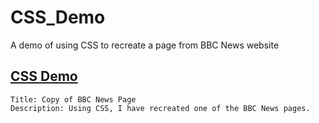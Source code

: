 # CSS_Demo
A demo of using CSS to recreate a page from BBC News website

## [CSS Demo](CSS_Demo.html)
    Title: Copy of BBC News Page
    Description: Using CSS, I have recreated one of the BBC News pages.